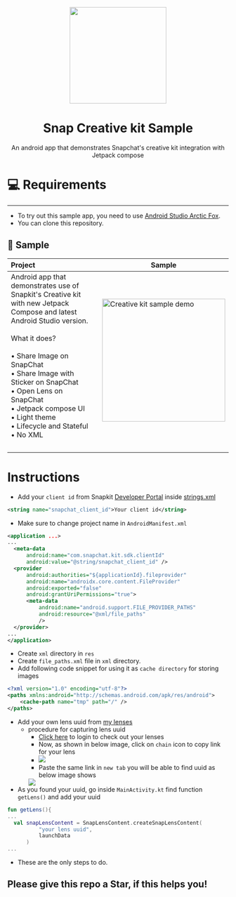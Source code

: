 <p align="center"><img src="https://user-images.githubusercontent.com/57827233/137875987-48a56729-501e-44f1-a85d-133886479072.png" width="220"></p>

<h1 align="center">Snap Creative kit Sample</h1>
<p align="center">An android app that demonstrates Snapchat's creative kit integration with Jetpack compose</p>

# 💻 Requirements
------------
- To try out this sample app, you need to use [Android Studio Arctic Fox](https://developer.android.com/studio).
- You can clone this repository.

🧬 Sample
------------

| Project | Sample |
| :--- | --- |
| Android app that demonstrates use of Snapkit's Creative kit with new Jetpack Compose and latest Android Studio version.<br><br> What it does? <br><br> • Share Image on SnapChat <br>• Share Image with Sticker on SnapChat <br>• Open Lens on SnapChat <br>• Jetpack compose UI<br>• Light theme<br>• Lifecycle and Stateful<br>• No XML <br><br>  | <img src="video/creative kit demo.gif" width="280" alt="Creative kit sample demo">|
|  |  |

# Instructions
- Add your `client id` from Snapkit [Developer Portal](https://kit.snapchat.com/manage/) inside [strings.xml](https://github.com/Horizon733/snap-loginkit-sample/blob/master/app/src/main/res/values/strings.xml)
``` xml
<string name="snapchat_client_id">Your client id</string>
```
- Make sure to change project name in `AndroidManifest.xml`
```xml
<application ...>
...
  <meta-data
      android:name="com.snapchat.kit.sdk.clientId"
      android:value="@string/snapchat_client_id" />
  <provider
      android:authorities="${applicationId}.fileprovider"
      android:name="androidx.core.content.FileProvider"
      android:exported="false"
      android:grantUriPermissions="true">
      <meta-data
          android:name="android.support.FILE_PROVIDER_PATHS"
          android:resource="@xml/file_paths"
          />
  </provider>
...
</application>
```
- Create `xml` directory in `res` 
- Create `file_paths.xml` file in `xml` directory.
- Add following code snippet for using it as `cache directory` for storing images
```xml
<?xml version="1.0" encoding="utf-8"?>
<paths xmlns:android="http://schemas.android.com/apk/res/android">
    <cache-path name="tmp" path="/" />
</paths>
```
- Add your own lens uuid from [my lenses](https://my-lenses.snapchat.com/lenses)
  - procedure for capturing lens uuid
    - [Click here](https://my-lenses.snapchat.com/lenses) to login to check out your lenses
    - Now, as shown in below image, click on `chain` icon to copy link for your lens
    - <img src="https://user-images.githubusercontent.com/57827233/137531014-b075f3dd-26a5-4874-8f2b-f90c0e02c5a1.png">
    - Paste the same link in `new tab` you will be able to find uuid as below image shows
    <img src="https://user-images.githubusercontent.com/57827233/137532975-170f5582-07af-4a5d-8a98-603f89ba54ca.png">
- As you found your uuid, go inside `MainActivity.kt` find function `getLens()` and add your uuid
```kotlin
fun getLens(){
...
  val snapLensContent = SnapLensContent.createSnapLensContent(
          "your lens uuid",
          launchData
      )
...
```
- These are the only steps to do.

## Please give this repo a Star, if this helps you!

